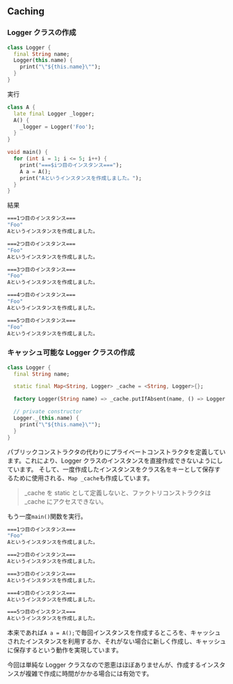 ## Caching

### Logger クラスの作成

```dart
class Logger {
  final String name;
  Logger(this.name) {
    print("\"${this.name}\"");
  }
}
```

実行

```dart
class A {
  late final Logger _logger;
  A() {
    _logger = Logger('Foo');
  }
}

void main() {
  for (int i = 1; i <= 5; i++) {
    print("===$iつ目のインスタンス===");
    A a = A();
    print("Aというインスタンスを作成しました。");
  }
}
```

結果

```bash
===1つ目のインスタンス===
"Foo"
Aというインスタンスを作成しました。

===2つ目のインスタンス===
"Foo"
Aというインスタンスを作成しました。

===3つ目のインスタンス===
"Foo"
Aというインスタンスを作成しました。

===4つ目のインスタンス===
"Foo"
Aというインスタンスを作成しました。

===5つ目のインスタンス===
"Foo"
Aというインスタンスを作成しました。
```

### キャッシュ可能な Logger クラスの作成

```dart
class Logger {
  final String name;

  static final Map<String, Logger> _cache = <String, Logger>{};

  factory Logger(String name) => _cache.putIfAbsent(name, () => Logger._(name));

  // private constructor
  Logger._(this.name) {
    print("\"${this.name}\"");
  }
}
```

パブリックコンストラクタの代わりにプライベートコンストラクタを定義しています。これにより、Logger クラスのインスタンスを直接作成できないようにしています。
そして、一度作成したインスタンスをクラス名をキーとして保存するために使用される、`Map _cache`も作成しています。

> \_cache を static として定義しないと、ファクトリコンストラクタは\_cache にアクセスできない。

もう一度`main()`関数を実行。

```bash
===1つ目のインスタンス===
"Foo"
Aというインスタンスを作成しました。

===2つ目のインスタンス===
Aというインスタンスを作成しました。

===3つ目のインスタンス===
Aというインスタンスを作成しました。

===4つ目のインスタンス===
Aというインスタンスを作成しました。

===5つ目のインスタンス===
Aというインスタンスを作成しました。
```

本来であれば`A a = A();`で毎回インスタンスを作成するところを、キャッシュされたインスタンスを利用するか、それがない場合に新しく作成し、キャッシュに保存するという動作を実現しています。

今回は単純な Logger クラスなので恩恵はほぼありませんが、作成するインスタンスが複雑で作成に時間がかかる場合には有効です。
